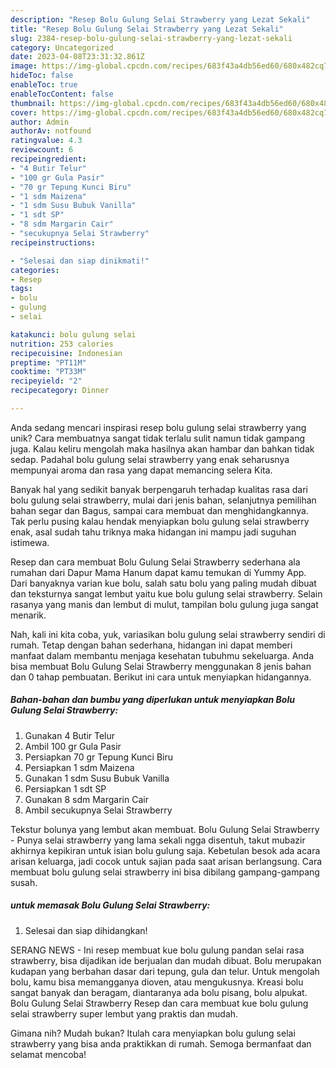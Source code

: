 ```yaml
---
description: "Resep Bolu Gulung Selai Strawberry yang Lezat Sekali"
title: "Resep Bolu Gulung Selai Strawberry yang Lezat Sekali"
slug: 2384-resep-bolu-gulung-selai-strawberry-yang-lezat-sekali
category: Uncategorized
date: 2023-04-08T23:31:32.861Z
image: https://img-global.cpcdn.com/recipes/683f43a4db56ed60/680x482cq70/bolu-gulung-selai-strawberry-foto-resep-utama.jpg
hideToc: false
enableToc: true
enableTocContent: false
thumbnail: https://img-global.cpcdn.com/recipes/683f43a4db56ed60/680x482cq70/bolu-gulung-selai-strawberry-foto-resep-utama.jpg
cover: https://img-global.cpcdn.com/recipes/683f43a4db56ed60/680x482cq70/bolu-gulung-selai-strawberry-foto-resep-utama.jpg
author: Admin
authorAv: notfound
ratingvalue: 4.3
reviewcount: 6
recipeingredient:
- "4 Butir Telur"
- "100 gr Gula Pasir"
- "70 gr Tepung Kunci Biru"
- "1 sdm Maizena"
- "1 sdm Susu Bubuk Vanilla"
- "1 sdt SP"
- "8 sdm Margarin Cair"
- "secukupnya Selai Strawberry"
recipeinstructions:

- "Selesai dan siap dinikmati!"
categories:
- Resep
tags:
- bolu
- gulung
- selai

katakunci: bolu gulung selai 
nutrition: 253 calories
recipecuisine: Indonesian
preptime: "PT11M"
cooktime: "PT33M"
recipeyield: "2"
recipecategory: Dinner

---
```





Anda sedang mencari inspirasi resep bolu gulung selai strawberry yang unik? Cara membuatnya sangat tidak terlalu sulit namun tidak gampang juga. Kalau keliru mengolah maka hasilnya akan hambar dan bahkan tidak sedap. Padahal bolu gulung selai strawberry yang enak seharusnya mempunyai aroma dan rasa yang dapat memancing selera Kita.





Banyak hal yang sedikit banyak berpengaruh terhadap kualitas rasa dari bolu gulung selai strawberry, mulai dari jenis bahan, selanjutnya pemilihan bahan segar dan Bagus, sampai cara membuat dan menghidangkannya. Tak perlu pusing kalau hendak menyiapkan bolu gulung selai strawberry enak,      asal sudah tahu triknya maka hidangan ini mampu jadi suguhan istimewa.














Resep dan cara membuat Bolu Gulung Selai Strawberry sederhana ala rumahan dari Dapur Mama Hanum dapat kamu temukan di Yummy App. Dari banyaknya varian kue bolu, salah satu bolu yang paling mudah dibuat dan teksturnya sangat lembut yaitu kue bolu gulung selai strawberry. Selain rasanya yang manis dan lembut di mulut, tampilan bolu gulung juga sangat menarik.






Nah, kali ini kita coba, yuk, variasikan bolu gulung selai strawberry sendiri di rumah. Tetap dengan bahan sederhana, hidangan ini dapat memberi manfaat dalam membantu menjaga kesehatan tubuhmu sekeluarga. Anda bisa membuat Bolu Gulung Selai Strawberry menggunakan 8 jenis bahan dan 0 tahap pembuatan. Berikut ini cara untuk menyiapkan hidangannya.

<!--inarticleads1-->

##### Bahan-bahan dan bumbu yang diperlukan untuk menyiapkan Bolu Gulung Selai Strawberry:

1. Gunakan 4 Butir Telur
1. Ambil 100 gr Gula Pasir
1. Persiapkan 70 gr Tepung Kunci Biru
1. Persiapkan 1 sdm Maizena
1. Gunakan 1 sdm Susu Bubuk Vanilla
1. Persiapkan 1 sdt SP
1. Gunakan 8 sdm Margarin Cair
1. Ambil secukupnya Selai Strawberry


Tekstur bolunya yang lembut akan membuat. Bolu Gulung Selai Strawberry - Punya selai strawberry yang lama sekali ngga disentuh, takut mubazir akhirnya kepikiran untuk isian bolu gulung saja. Kebetulan besok ada acara arisan keluarga, jadi cocok untuk sajian pada saat arisan berlangsung. Cara membuat bolu gulung selai strawberry ini bisa dibilang gampang-gampang susah. 

<!--inarticleads2-->

#####  untuk memasak Bolu Gulung Selai Strawberry:


1. Selesai dan siap dihidangkan!

SERANG NEWS - Ini resep membuat kue bolu gulung pandan selai rasa strawberry, bisa dijadikan ide berjualan dan mudah dibuat. Bolu merupakan kudapan yang berbahan dasar dari tepung, gula dan telur. Untuk mengolah bolu, kamu bisa memangganya dioven, atau mengukusnya. Kreasi bolu sangat banyak dan beragam, diantaranya ada bolu pisang, bolu alpukat. Bolu Gulung Selai Strawberry Resep dan cara membuat kue bolu gulung selai strawberry super lembut yang praktis dan mudah. 

Gimana nih? Mudah bukan? Itulah cara menyiapkan bolu gulung selai strawberry yang bisa anda praktikkan di rumah. Semoga bermanfaat dan selamat mencoba!
